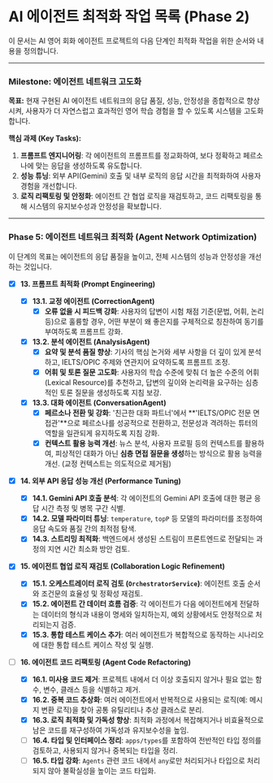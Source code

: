 # AI 에이전트 최적화 작업 목록 (Phase 2)

이 문서는 AI 영어 회화 에이전트 프로젝트의 다음 단계인 최적화 작업을 위한 순서와 내용을 정의합니다.

---

### Milestone: 에이전트 네트워크 고도화

**목표:** 현재 구현된 AI 에이전트 네트워크의 응답 품질, 성능, 안정성을 종합적으로 향상시켜, 사용자가 더 자연스럽고 효과적인 영어 학습 경험을 할 수 있도록 시스템을 고도화합니다.

**핵심 과제 (Key Tasks):**

1.  **프롬프트 엔지니어링**: 각 에이전트의 프롬프트를 정교화하여, 보다 정확하고 페르소나에 맞는 응답을 생성하도록 유도합니다.
2.  **성능 튜닝**: 외부 API(Gemini) 호출 및 내부 로직의 응답 시간을 최적화하여 사용자 경험을 개선합니다.
3.  **로직 리팩토링 및 안정화**: 에이전트 간 협업 로직을 재검토하고, 코드 리팩토링을 통해 시스템의 유지보수성과 안정성을 확보합니다.

---

### Phase 5: 에이전트 네트워크 최적화 (Agent Network Optimization)

이 단계의 목표는 에이전트의 응답 품질을 높이고, 전체 시스템의 성능과 안정성을 개선하는 것입니다.

- [x] **13. 프롬프트 최적화 (Prompt Engineering)**

  - [x] **13.1. 교정 에이전트 (CorrectionAgent)**
    - [x] **오류 없을 시 피드백 강화**: 사용자의 답변이 시험 채점 기준(문법, 어휘, 논리 등)으로 훌륭할 경우, 어떤 부분이 왜 좋은지를 구체적으로 칭찬하여 동기를 부여하도록 프롬프트 강화.
  - [x] **13.2. 분석 에이전트 (AnalysisAgent)**
    - [x] **요약 및 분석 품질 향상**: 기사의 핵심 논거와 세부 사항을 더 깊이 있게 분석하고, IELTS/OPIC 주제와 연관지어 요약하도록 프롬프트 조정.
    - [x] **어휘 및 토론 질문 고도화**: 사용자의 학습 수준에 맞춰 더 높은 수준의 어휘(Lexical Resource)를 추천하고, 답변의 깊이와 논리력을 요구하는 심층적인 토론 질문을 생성하도록 지침 보강.
  - [x] **13.3. 대화 에이전트 (ConversationAgent)**
    - [x] **페르소나 전환 및 강화**: '친근한 대화 파트너'에서 **'IELTS/OPIC 전문 면접관'**으로 페르소나를 성공적으로 전환하고, 전문성과 격려하는 튜터의 역할을 일관되게 유지하도록 지침 강화.
    - [x] **컨텍스트 활용 능력 개선**: 뉴스 분석, 사용자 프로필 등의 컨텍스트를 활용하여, 피상적인 대화가 아닌 **심층 면접 질문을 생성**하는 방식으로 활용 능력을 개선. (교정 컨텍스트는 의도적으로 제거됨)

- [x] **14. 외부 API 응답 성능 개선 (Performance Tuning)**

  - [x] **14.1. Gemini API 호출 분석**: 각 에이전트의 Gemini API 호출에 대한 평균 응답 시간 측정 및 병목 구간 식별.
  - [x] **14.2. 모델 파라미터 튜닝**: `temperature`, `topP` 등 모델의 파라미터를 조정하여 응답 속도와 품질 간의 최적점 탐색.
  - [x] **14.3. 스트리밍 최적화**: 백엔드에서 생성된 스트림이 프론트엔드로 전달되는 과정의 지연 시간 최소화 방안 검토.

- [x] **15. 에이전트 협업 로직 재검토 (Collaboration Logic Refinement)**

  - [x] **15.1. 오케스트레이터 로직 검토 (`OrchestratorService`)**: 에이전트 호출 순서와 조건문의 효율성 및 정확성 재검토.
  - [x] **15.2. 에이전트 간 데이터 흐름 검증**: 각 에이전트가 다음 에이전트에게 전달하는 데이터의 형식과 내용이 명세와 일치하는지, 예외 상황에서도 안정적으로 처리되는지 검증.
  - [x] **15.3. 통합 테스트 케이스 추가**: 여러 에이전트가 복합적으로 동작하는 시나리오에 대한 통합 테스트 케이스 작성 및 실행.

- [ ] **16. 에이전트 코드 리팩토링 (Agent Code Refactoring)**
  - [x] **16.1. 미사용 코드 제거**: 프로젝트 내에서 더 이상 호출되지 않거나 필요 없는 함수, 변수, 클래스 등을 식별하고 제거.
  - [x] **16.2. 중복 코드 추상화**: 여러 에이전트에서 반복적으로 사용되는 로직(예: 메시지 변환 로직)을 찾아 공통 유틸리티나 추상 클래스로 분리.
  - [x] **16.3. 로직 최적화 및 가독성 향상**: 최적화 과정에서 복잡해지거나 비효율적으로 남은 코드를 재구성하여 가독성과 유지보수성을 높임.
  - [ ] **16.4. 타입 및 인터페이스 정리**: `apps/types`를 포함하여 전반적인 타입 정의를 검토하고, 사용되지 않거나 중복되는 타입을 정리.
  - [ ] **16.5. 타입 강화**: `Agents` 관련 코드 내에서 `any`로만 처리되거나 타입으로 처리되지 않아 불확실성을 높이는 코드 타입화.

